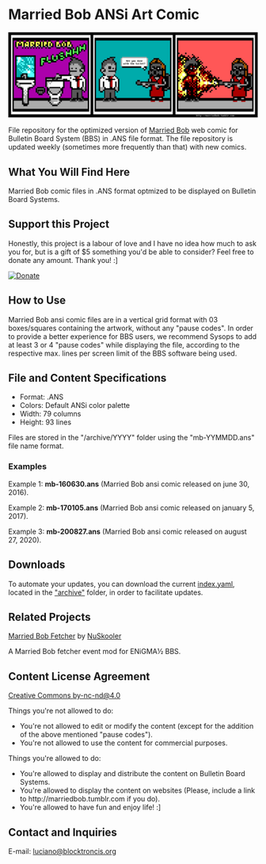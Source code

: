 # Married Bob ANSi Art Comic
![Married Bob](https://github.com/lucianoayres/married-bob-ansi-art-comic/blob/master/Married_Bob.png)

File repository for the optimized version of [Married Bob](http://marriedbob.tumblr.com) web comic for Bulletin Board System (BBS) in .ANS file format. The file repository is updated weekly (sometimes more frequently than that) with new comics.

## What You Will Find Here
<p>Married Bob comic files in .ANS format optmized to be displayed on Bulletin Board Systems.</p>

## Support this Project
<p>Honestly, this project is a labour of love and I have no idea how much to ask you for, but is a gift of $5 something you'd be able to consider? Feel free to donate any amount. Thank you! :]</p>

[![Donate](https://img.shields.io/badge/Donate-PayPal-green.svg)](https://www.paypal.com/cgi-bin/webscr?cmd=_s-xclick&hosted_button_id=B5LCXHC3ERT48)

## How to Use
<p>Married Bob ansi comic files are in a vertical grid format with 03 boxes/squares containing the artwork, without any "pause codes". In order to provide a better experience for BBS users, we recommend Sysops to add at least 3 or 4 "pause codes" while displaying the file, according to the respective max. lines per screen limit of the BBS software being used.</p>

## File and Content Specifications
<ul>
<li>Format: .ANS</li>
<li>Colors: Default ANSi color palette</li>
<li>Width: 79 columns</li>
<li>Height: 93 lines</li>
</ul>

<p>Files are stored in the "/archive/YYYY" folder using the "mb-YYMMDD.ans" file name format.</p>

### Examples

<p>Example 1: <strong>mb-160630.ans</strong> (Married Bob ansi comic released on june 30, 2016).</p>
<p>Example 2: <strong>mb-170105.ans</strong> (Married Bob ansi comic released on january 5, 2017).</p>
<p>Example 3: <strong>mb-200827.ans</strong> (Married Bob ansi comic released on august 27, 2020).</p>

## Downloads

To automate your updates, you can download the current
[index.yaml](https://raw.githubusercontent.com/lucianoayres/married-bob-ansi-art-comic/master/archive/index.yaml), located in the ["archive"](https://github.com/lucianoayres/married-bob-ansi-art-comic/tree/master/archive) folder, in order to facilitate updates.

## Related Projects
[Married Bob Fetcher](https://github.com/NuSkooler/enigma-bbs-married_bob_evt) by [NuSkooler](https://github.com/NuSkooler)
<p>A Married Bob fetcher event mod for ENiGMA½ BBS.</p>

## Content License Agreement

[Creative Commons by-nc-nd@4.0](https://creativecommons.org/licenses/by-nc-nd/4.0/)

<p>Things you're not allowed to do:</p>
<ul><li>You're not allowed to edit or modify the content (except for the addition of the above mentioned "pause codes").</li>
<li>You're not allowed to use the content for commercial purposes.</li></ul>

<p>Things you're allowed to do:</p>
<ul><li>You're allowed to display and distribute the content on Bulletin Board Systems.</li>
<li>You're allowed to display the content on websites (Please, include a link to http://marriedbob.tumblr.com if you do).</li>
<li>You're allowed to have fun and enjoy life! :]</li></ul>

## Contact and Inquiries

E-mail: luciano@blocktroncis.org

